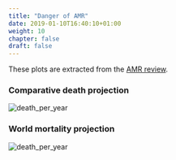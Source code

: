 ```yaml
---
title: "Danger of AMR"
date: 2019-01-10T16:40:10+01:00
weight: 10
chapter: false
draft: false
---
```


These plots are extracted from the [AMR review](https://amr-review.org/Publications.html).

### Comparative death projection
![death_per_year](https://amr-review.org/sites/default/files/December%20report%20-%20comparative%20deaths.jpg?classes=shadow&width=500px)

### World mortality projection
![death_per_year](https://amr-review.org/sites/default/files/World_Map.jpg?classes=shadow&width=500px)